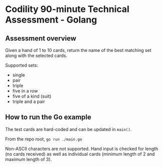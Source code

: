 # Codility 90-minute Technical Assessment - Golang

## Assessment overview

Given a hand of 1 to 10 cards, return the name of the 
best matching set along with the selected cards. 

Supported sets:

* single
* pair
* triple
* five in a row
* five of a kind (suit)
* triple and a pair

## How to run the Go example

The test cards are hard-coded and can be updated in 
`main()`. 

From the repo root, `go run ./main.go`

Non-ASCII characters are not supported. Hand input is 
checked for length (no cards received) as well as 
individual cards (minimum length of 2 and maximum length 
of 3).
